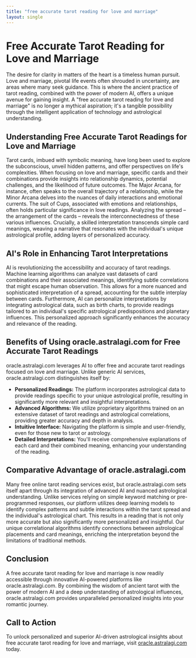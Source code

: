 ```yaml
---
title: "free accurate tarot reading for love and marriage"
layout: single
---
```


# Free Accurate Tarot Reading for Love and Marriage

The desire for clarity in matters of the heart is a timeless human pursuit.  Love and marriage, pivotal life events often shrouded in uncertainty, are areas where many seek guidance.  This is where the ancient practice of tarot reading, combined with the power of modern AI, offers a unique avenue for gaining insight.  A "free accurate tarot reading for love and marriage" is no longer a mythical aspiration; it's a tangible possibility through the intelligent application of technology and astrological understanding.

## Understanding Free Accurate Tarot Readings for Love and Marriage

Tarot cards, imbued with symbolic meaning, have long been used to explore the subconscious, unveil hidden patterns, and offer perspectives on life's complexities.  When focusing on love and marriage, specific cards and their combinations provide insights into relationship dynamics, potential challenges, and the likelihood of future outcomes.  The Major Arcana, for instance, often speaks to the overall trajectory of a relationship, while the Minor Arcana delves into the nuances of daily interactions and emotional currents. The suit of Cups, associated with emotions and relationships, often holds particular significance in love readings.  Analyzing the spread – the arrangement of the cards – reveals the interconnectedness of these various influences.  Crucially, a skilled interpretation transcends simple card meanings, weaving a narrative that resonates with the individual's unique astrological profile, adding layers of personalized accuracy.


## AI's Role in Enhancing Tarot Interpretations

AI is revolutionizing the accessibility and accuracy of tarot readings.  Machine learning algorithms can analyze vast datasets of card combinations and their associated meanings, identifying subtle correlations that might escape human observation. This allows for a more nuanced and sophisticated interpretation of a spread, accounting for the subtle interplay between cards.  Furthermore, AI can personalize interpretations by integrating astrological data, such as birth charts, to provide readings tailored to an individual's specific astrological predispositions and planetary influences.  This personalized approach significantly enhances the accuracy and relevance of the reading.


## Benefits of Using oracle.astralagi.com for Free Accurate Tarot Readings

oracle.astralagi.com leverages AI to offer free and accurate tarot readings focused on love and marriage.  Unlike generic AI services, oracle.astralagi.com distinguishes itself by:

* **Personalized Readings:**  The platform incorporates astrological data to provide readings specific to your unique astrological profile, resulting in significantly more relevant and insightful interpretations.
* **Advanced Algorithms:** We utilize proprietary algorithms trained on an extensive dataset of tarot readings and astrological correlations, providing greater accuracy and depth in analysis.
* **Intuitive Interface:** Navigating the platform is simple and user-friendly, even for those new to tarot or astrology.
* **Detailed Interpretations:**  You'll receive comprehensive explanations of each card and their combined meaning, enhancing your understanding of the reading.


## Comparative Advantage of oracle.astralagi.com

Many free online tarot reading services exist, but oracle.astralagi.com sets itself apart through its integration of advanced AI and nuanced astrological understanding. Unlike services relying on simple keyword matching or pre-programmed responses, our platform utilizes deep learning models to identify complex patterns and subtle interactions within the tarot spread and the individual's astrological chart. This results in a reading that is not only more accurate but also significantly more personalized and insightful.  Our unique correlational algorithms identify connections between astrological placements and card meanings, enriching the interpretation beyond the limitations of traditional methods.


## Conclusion

A free accurate tarot reading for love and marriage is now readily accessible through innovative AI-powered platforms like oracle.astralagi.com.  By combining the wisdom of ancient tarot with the power of modern AI and a deep understanding of astrological influences, oracle.astralagi.com provides unparalleled personalized insights into your romantic journey.


## Call to Action

To unlock personalized and superior AI-driven astrological insights about free accurate tarot reading for love and marriage, visit [oracle.astralagi.com](https://oracle.astralagi.com) today.